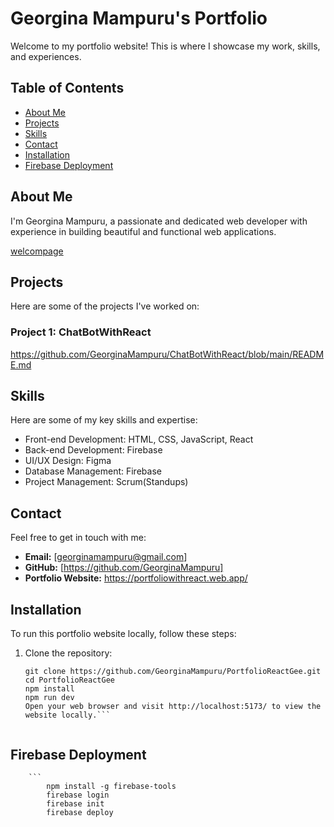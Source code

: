 # Georgina Mampuru's Portfolio

Welcome to my portfolio website! This is where I showcase my work, skills, and experiences.

## Table of Contents

- [About Me](#about-me)
- [Projects](#work)
- [Skills](#skills)
- [Contact](#contact)
- [Installation](#installation)
- [Firebase Deployment](#firebase-deployment)


## About Me

I'm Georgina Mampuru, a passionate and dedicated web developer with experience in building beautiful and functional web applications.

[welcompage](https://github.com/GeorginaMampuru/PortfolioReactGee/assets/66384787/5e7ef1c0-7f1c-42a9-ac4e-e31d65312473)


## Projects

Here are some of the projects I've worked on:

### Project 1: ChatBotWithReact

https://github.com/GeorginaMampuru/ChatBotWithReact/blob/main/README.md



## Skills

Here are some of my key skills and expertise:

- Front-end Development: HTML, CSS, JavaScript, React
- Back-end Development: Firebase
- UI/UX Design: Figma
- Database Management: Firebase
- Project Management: Scrum(Standups)


## Contact

Feel free to get in touch with me:

- **Email:** [georginamampuru@gmail.com]
- **GitHub:** [https://github.com/GeorginaMampuru]
- **Portfolio Website:** https://portfoliowithreact.web.app/

## Installation

To run this portfolio website locally, follow these steps:

1. Clone the repository:

   ```
   git clone https://github.com/GeorginaMampuru/PortfolioReactGee.git
   cd PortfolioReactGee
   npm install
   npm run dev
   Open your web browser and visit http://localhost:5173/ to view the website locally.```
  
  ## Firebase Deployment
        ```
            npm install -g firebase-tools
            firebase login
            firebase init
            firebase deploy



